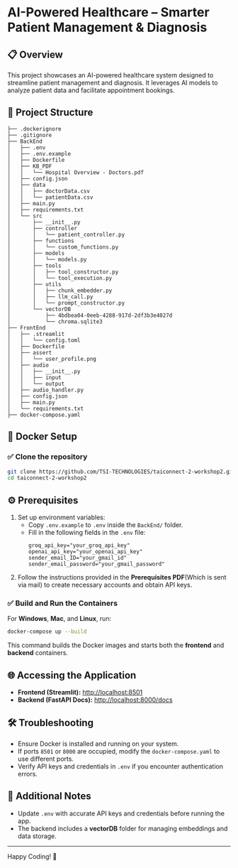 # AI-Powered Healthcare – Smarter Patient Management & Diagnosis

## 📋 Overview
This project showcases an AI-powered healthcare system designed to streamline patient management and diagnosis. It leverages AI models to analyze patient data and facilitate appointment bookings.

## 📁 Project Structure
```
├── .dockerignore
├── .gitignore
├── BackEnd
│   ├── .env
│   ├── .env.example
│   ├── Dockerfile
│   ├── KB_PDF
│   │   └── Hospital Overview - Doctors.pdf
│   ├── config.json
│   ├── data
│   │   ├── doctorData.csv
│   │   └── patientData.csv
│   ├── main.py
│   ├── requirements.txt
│   └── src
│       ├── __init__.py
│       ├── controller
│       │   └── patient_controller.py
│       ├── functions
│       │   └── custom_functions.py
│       ├── models
│       │   └── models.py
│       ├── tools
│       │   ├── tool_constructor.py
│       │   └── tool_execution.py
│       ├── utils
│       │   ├── chunk_embedder.py
│       │   ├── llm_call.py
│       │   └── prompt_constructor.py
│       └── vectorDB
│           ├── 4bdbea04-0eeb-4288-917d-2df3b3e4027d
│           └── chroma.sqlite3
├── FrontEnd
│   ├── .streamlit
│   │   └── config.toml
│   ├── Dockerfile
│   ├── assert
│   │   └── user_profile.png
│   ├── audio
│   │   ├── __init__.py
│   │   ├── input
│   │   └── output
│   ├── audio_handler.py
│   ├── config.json
│   ├── main.py
│   └── requirements.txt
├── docker-compose.yaml
```

## 🐳 Docker Setup
### ✅ Clone the repository
```bash
git clone https://github.com/TSI-TECHNOLOGIES/taiconnect-2-workshop2.git
cd taiconnect-2-workshop2
```

## ⚙️ Prerequisites
1. Set up environment variables:
    - Copy `.env.example` to `.env` inside the `BackEnd/` folder.
    - Fill in the following fields in the `.env` file:
      ```env
      groq_api_key="your_groq_api_key"
      openai_api_key="your_openai_api_key"
      sender_email_ID="your_gmail_id"
      sender_email_password="your_gmail_password"
      ```
2. Follow the instructions provided in the **Prerequisites PDF**(Which is sent via mail) to create necessary accounts and obtain API keys.

### ✅ Build and Run the Containers
For **Windows**, **Mac**, and **Linux**, run:
```bash
docker-compose up --build
```

This command builds the Docker images and starts both the **frontend** and **backend** containers.

## 🌐 Accessing the Application
- **Frontend (Streamlit):** [http://localhost:8501](http://localhost:8501)
- **Backend (FastAPI Docs):** [http://localhost:8000/docs](http://localhost:8000/docs)

## 🛠️ Troubleshooting
- Ensure Docker is installed and running on your system.
- If ports `8501` or `8000` are occupied, modify the `docker-compose.yaml` to use different ports.
- Verify API keys and credentials in `.env` if you encounter authentication errors.

## 📖 Additional Notes
- Update `.env` with accurate API keys and credentials before running the app.
- The backend includes a **vectorDB** folder for managing embeddings and data storage.

---
Happy Coding! 🚀
